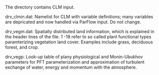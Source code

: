 The directory contains CLM input.

drv_clmin.dat: Namelist for CLM with variable definitions; many variables are depricated and now handled via ParFlow input. Do not change.

drv_vegm.dat: Spatially distributed land information, which is explained in the header lines of the file. 1 -18 refer to so called plant functional types paramterizing vegetation land cover. Examples include grass, deciduous forest, and crop.

drv_vegp: Look-up table of plany physiological and Monin-Ubukhov parameters for PFT parameterization and approximation of turbulent exchange of water, energy and momentum with the atmosphere.  
